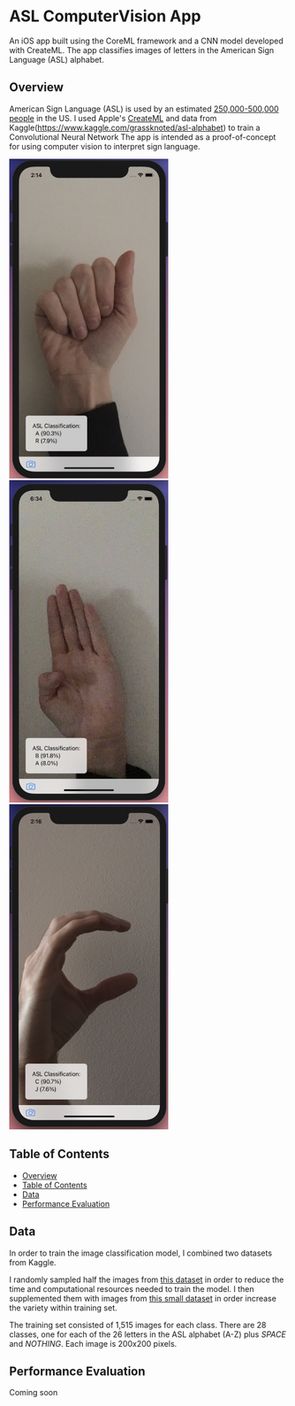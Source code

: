 # ASL ComputerVision App
An iOS app built using the CoreML framework and a CNN model developed with CreateML. The app classifies images of letters in the American Sign Language (ASL) alphabet.

## Overview
American Sign Language (ASL) is used by an estimated [250,000-500,000 people](https://www.gallaudet.edu/documents/Research-Support-and-International-Affairs/ASL_Users.pdf) in the US. I used Apple's [CreateML](https://developer.apple.com/documentation/createml) and data from Kaggle(https://www.kaggle.com/grassknoted/asl-alphabet) to train a Convolutional Neural Network
The app is intended as a proof-of-concept for using computer vision to interpret sign language.

<p float="left">
  <img src="https://github.com/Danika-Balas/ASL_ComputerVision_App/blob/main/images/A_test.png" width="288" />
  <img src="https://github.com/Danika-Balas/ASL_ComputerVision_App/blob/main/images/B_test_left.png" width="288" /> 
  <img src="https://github.com/Danika-Balas/ASL_ComputerVision_App/blob/main/images/C_test.png" width="288" />
</p>

## Table of Contents
* [Overview](#Overview)
* [Table of Contents](#Table-of-Contents)
* [Data](#Data)
* [Performance Evaluation](#Performance-Evaluation)

## Data 
In order to train the image classification model, I combined two datasets from Kaggle.

I randomly sampled half the images from [this dataset](https://www.kaggle.com/grassknoted/asl-alphabet) in order to reduce the time and computational resources needed to train the model. I then supplemented them with images from [this small dataset](https://www.kaggle.com/danrasband/asl-alphabet-test) in order increase the variety within training set.

The training set consisted of 1,515 images for each class. There are 28 classes, one for each of the 26 letters in the ASL alphabet (A-Z) plus *SPACE* and *NOTHING*. Each image is 200x200 pixels.

## Performance Evaluation
Coming soon
